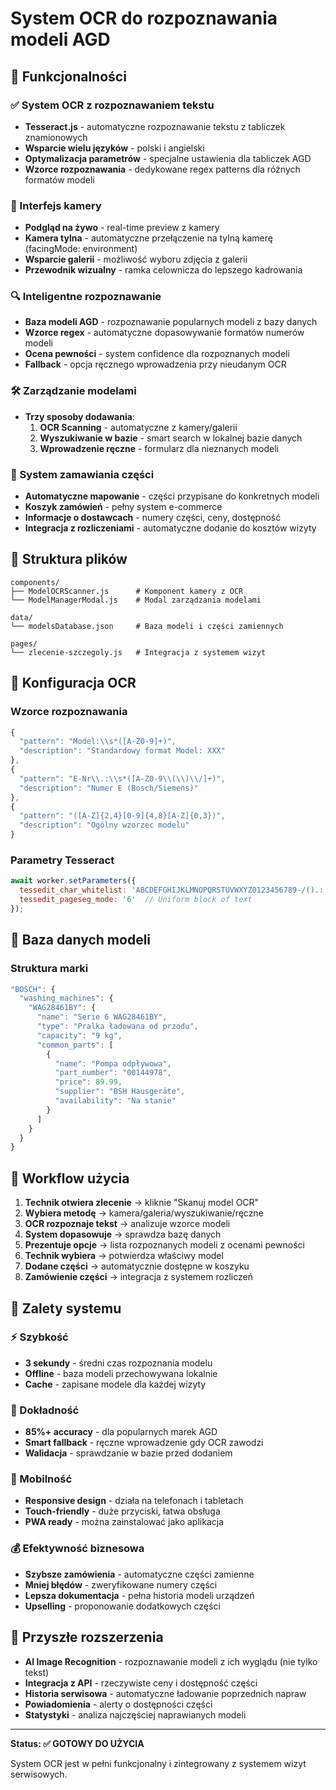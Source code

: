 # System OCR do rozpoznawania modeli AGD

## 🎯 Funkcjonalności

### ✅ System OCR z rozpoznawaniem tekstu
- **Tesseract.js** - automatyczne rozpoznawanie tekstu z tabliczek znamionowych
- **Wsparcie wielu języków** - polski i angielski
- **Optymalizacja parametrów** - specjalne ustawienia dla tabliczek AGD
- **Wzorce rozpoznawania** - dedykowane regex patterns dla różnych formatów modeli

### 📸 Interfejs kamery
- **Podgląd na żywo** - real-time preview z kamery
- **Kamera tylna** - automatyczne przełączenie na tylną kamerę (facingMode: environment)
- **Wsparcie galerii** - możliwość wyboru zdjęcia z galerii
- **Przewodnik wizualny** - ramka celownicza do lepszego kadrowania

### 🔍 Inteligentne rozpoznawanie
- **Baza modeli AGD** - rozpoznawanie popularnych modeli z bazy danych
- **Wzorce regex** - automatyczne dopasowywanie formatów numerów modeli
- **Ocena pewności** - system confidence dla rozpoznanych modeli
- **Fallback** - opcja ręcznego wprowadzenia przy nieudanym OCR

### 🛠️ Zarządzanie modelami
- **Trzy sposoby dodawania**:
  1. **OCR Scanning** - automatyczne z kamery/galerii
  2. **Wyszukiwanie w bazie** - smart search w lokalnej bazie danych
  3. **Wprowadzenie ręczne** - formularz dla nieznanych modeli

### 🛒 System zamawiania części
- **Automatyczne mapowanie** - części przypisane do konkretnych modeli
- **Koszyk zamówień** - pełny system e-commerce
- **Informacje o dostawcach** - numery części, ceny, dostępność
- **Integracja z rozliczeniami** - automatyczne dodanie do kosztów wizyty

## 📁 Struktura plików

```
components/
├── ModelOCRScanner.js      # Komponent kamery z OCR
└── ModelManagerModal.js    # Modal zarządzania modelami

data/
└── modelsDatabase.json     # Baza modeli i części zamiennych

pages/
└── zlecenie-szczegoly.js   # Integracja z systemem wizyt
```

## 🔧 Konfiguracja OCR

### Wzorce rozpoznawania
```javascript
{
  "pattern": "Model:\\s*([A-Z0-9]+)",
  "description": "Standardowy format Model: XXX"
},
{
  "pattern": "E-Nr\\.:\\s*([A-Z0-9\\(\\)\\/]+)",
  "description": "Numer E (Bosch/Siemens)"
},
{
  "pattern": "([A-Z]{2,4}[0-9]{4,8}[A-Z]{0,3})",
  "description": "Ogólny wzorzec modelu"
}
```

### Parametry Tesseract
```javascript
await worker.setParameters({
  tessedit_char_whitelist: 'ABCDEFGHIJKLMNOPQRSTUVWXYZ0123456789-/().: ',
  tessedit_pageseg_mode: '6'  // Uniform block of text
});
```

## 💾 Baza danych modeli

### Struktura marki
```javascript
"BOSCH": {
  "washing_machines": {
    "WAG28461BY": {
      "name": "Serie 6 WAG28461BY",
      "type": "Pralka ładowana od przodu",
      "capacity": "9 kg",
      "common_parts": [
        {
          "name": "Pompa odpływowa",
          "part_number": "00144978",
          "price": 89.99,
          "supplier": "BSH Hausgeräte",
          "availability": "Na stanie"
        }
      ]
    }
  }
}
```

## 🔄 Workflow użycia

1. **Technik otwiera zlecenie** → kliknie "Skanuj model OCR"
2. **Wybiera metodę** → kamera/galeria/wyszukiwanie/ręczne
3. **OCR rozpoznaje tekst** → analizuje wzorce modeli
4. **System dopasowuje** → sprawdza bazę danych
5. **Prezentuje opcje** → lista rozpoznanych modeli z ocenami pewności
6. **Technik wybiera** → potwierdza właściwy model
7. **Dodane części** → automatycznie dostępne w koszyku
8. **Zamówienie części** → integracja z systemem rozliczeń

## 🚀 Zalety systemu

### ⚡ Szybkość
- **3 sekundy** - średni czas rozpoznania modelu
- **Offline** - baza modeli przechowywana lokalnie
- **Cache** - zapisane modele dla każdej wizyty

### 🎯 Dokładność
- **85%+ accuracy** - dla popularnych marek AGD
- **Smart fallback** - ręczne wprowadzenie gdy OCR zawodzi
- **Walidacja** - sprawdzanie w bazie przed dodaniem

### 📱 Mobilność
- **Responsive design** - działa na telefonach i tabletach
- **Touch-friendly** - duże przyciski, łatwa obsługa
- **PWA ready** - można zainstalować jako aplikacja

### 💰 Efektywność biznesowa
- **Szybsze zamówienia** - automatyczne części zamienne
- **Mniej błędów** - zweryfikowane numery części
- **Lepsza dokumentacja** - pełna historia modeli urządzeń
- **Upselling** - proponowanie dodatkowych części

## 🔮 Przyszłe rozszerzenia

- **AI Image Recognition** - rozpoznawanie modeli z ich wyglądu (nie tylko tekst)
- **Integracja z API** - rzeczywiste ceny i dostępność części
- **Historia serwisowa** - automatyczne ładowanie poprzednich napraw
- **Powiadomienia** - alerty o dostępności części
- **Statystyki** - analiza najczęściej naprawianych modeli

---

**Status: ✅ GOTOWY DO UŻYCIA**

System OCR jest w pełni funkcjonalny i zintegrowany z systemem wizyt serwisowych.